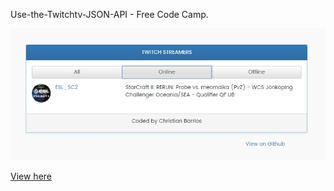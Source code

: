Use-the-Twitchtv-JSON-API - Free Code Camp.

![alt](https://github.com/christiandbf/Use-the-Twitchtv-JSON-API/blob/master/sample.jpg)

[View here](https://christiandbf.github.io/Use-the-Twitchtv-JSON-API/)
